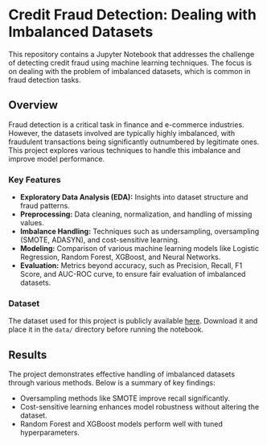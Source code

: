 # Credit Fraud Detection: Dealing with Imbalanced Datasets

This repository contains a Jupyter Notebook that addresses the challenge of detecting credit fraud using machine learning techniques. The focus is on dealing with the problem of imbalanced datasets, which is common in fraud detection tasks.

## Overview

Fraud detection is a critical task in finance and e-commerce industries. However, the datasets involved are typically highly imbalanced, with fraudulent transactions being significantly outnumbered by legitimate ones. This project explores various techniques to handle this imbalance and improve model performance.

### Key Features
- **Exploratory Data Analysis (EDA):** Insights into dataset structure and fraud patterns.
- **Preprocessing:** Data cleaning, normalization, and handling of missing values.
- **Imbalance Handling:** Techniques such as undersampling, oversampling (SMOTE, ADASYN), and cost-sensitive learning.
- **Modeling:** Comparison of various machine learning models like Logistic Regression, Random Forest, XGBoost, and Neural Networks.
- **Evaluation:** Metrics beyond accuracy, such as Precision, Recall, F1 Score, and AUC-ROC curve, to ensure fair evaluation of imbalanced datasets.


### Dataset
The dataset used for this project is publicly available [here](https://www.kaggle.com/datasets/mlg-ulb/creditcardfraud). Download it and place it in the `data/` directory before running the notebook.


## Results
The project demonstrates effective handling of imbalanced datasets through various methods. Below is a summary of key findings:
- Oversampling methods like SMOTE improve recall significantly.
- Cost-sensitive learning enhances model robustness without altering the dataset.
- Random Forest and XGBoost models perform well with tuned hyperparameters.

